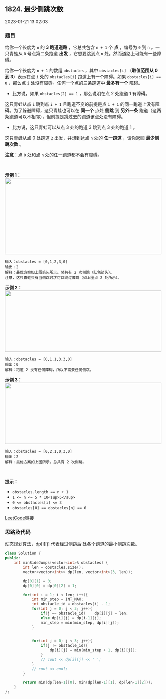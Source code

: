 ## 1824. 最少侧跳次数

2023-01-21 13:02:03

### 题目

给你一个长度为 ``n`` 的 **3 跑道道路** ，它总共包含 ``n + 1`` 个 **点** ，编号为 ``0`` 到 ``n`` 。一只青蛙从 ``0`` 号点第二条跑道 **出发** ，它想要跳到点 ``n`` 处。然而道路上可能有一些障碍。

给你一个长度为 ``n + 1`` 的数组 ``obstacles`` ，其中 ``obstacles[i]`` （<b>取值范围从 0 到 3</b>）表示在点 ``i`` 处的 ``obstacles[i]`` 跑道上有一个障碍。如果 ``obstacles[i] == 0`` ，那么点 ``i`` 处没有障碍。任何一个点的三条跑道中 **最多有一个** 障碍。


- 比方说，如果 ``obstacles[2] == 1`` ，那么说明在点 2 处跑道 1 有障碍。


这只青蛙从点 ``i`` 跳到点 ``i + 1`` 且跑道不变的前提是点 ``i + 1`` 的同一跑道上没有障碍。为了躲避障碍，这只青蛙也可以在 **同一个** 点处 **侧跳** 到 **另外一条** 跑道（这两条跑道可以不相邻），但前提是跳过去的跑道该点处没有障碍。


- 比方说，这只青蛙可以从点 3 处的跑道 3 跳到点 3 处的跑道 1 。


这只青蛙从点 0 处跑道 ``2`` 出发，并想到达点 ``n`` 处的 **任一跑道** ，请你返回 **最少侧跳次数** 。

**注意**：点 ``0`` 处和点 ``n`` 处的任一跑道都不会有障碍。

 

**示例 1：**
<img alt="" src="https://assets.leetcode.com/uploads/2021/03/25/ic234-q3-ex1.png" style="width: 500px; height: 244px;" />
```
输入：obstacles = [0,1,2,3,0]
输出：2 
解释：最优方案如上图箭头所示。总共有 2 次侧跳（红色箭头）。
注意，这只青蛙只有当侧跳时才可以跳过障碍（如上图点 2 处所示）。
```

**示例 2：**
<img alt="" src="https://assets.leetcode.com/uploads/2021/03/25/ic234-q3-ex2.png" style="width: 500px; height: 196px;" />
```
输入：obstacles = [0,1,1,3,3,0]
输出：0
解释：跑道 2 没有任何障碍，所以不需要任何侧跳。
```

**示例 3：**
<img alt="" src="https://assets.leetcode.com/uploads/2021/03/25/ic234-q3-ex3.png" style="width: 500px; height: 196px;" />
```
输入：obstacles = [0,2,1,0,3,0]
输出：2
解释：最优方案如上图所示。总共有 2 次侧跳。
```

 

**提示：**


- ``obstacles.length == n + 1``
- ``1 <= n <= 5 * 10<sup>5</sup>``
- ``0 <= obstacles[i] <= 3``
- ``obstacles[0] == obstacles[n] == 0``



[LeetCode链接](https://leetcode-cn.com/problems/minimum-sideway-jumps/)

### 思路及代码

动态规划算法，dp[i][j] 代表经过侧跳后i处各个跑道的最小侧跳次数。

```cpp
class Solution {
public:
    int minSideJumps(vector<int>& obstacles) {
        int len = obstacles.size();
        vector<vector<int>> dp(len, vector<int>(3, len));

        dp[0][1] = 0;
        dp[0][0] = dp[0][2] = 1;

        for(int i = 1; i < len; i++){
            int min_step = INT_MAX;
            int obstacle_id = obstacles[i] - 1;
            for(int j = 0; j < 3; j++){
                if(j == obstacle_id)    dp[i][j] = len;
                else dp[i][j] = dp[i-1][j];
                min_step = min(min_step, dp[i][j]);
            }

            
            for(int j = 0; j < 3; j++){
                if(j != obstacle_id){
                    dp[i][j] = min(min_step + 1, dp[i][j]);
                }
                // cout << dp[i][j] << ' ';
            }
            // cout << endl;
        }

        return min(dp[len-1][0], min(dp[len-1][1], dp[len-1][2]));
    }
};
```